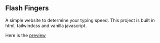 ## Flash Fingers

A simple website to determine your typing speed. This project is built in html, tailwindcss and vanilla javascript.

Here is the <a href="https://flash-fingers.netlify.app">preview</a>
